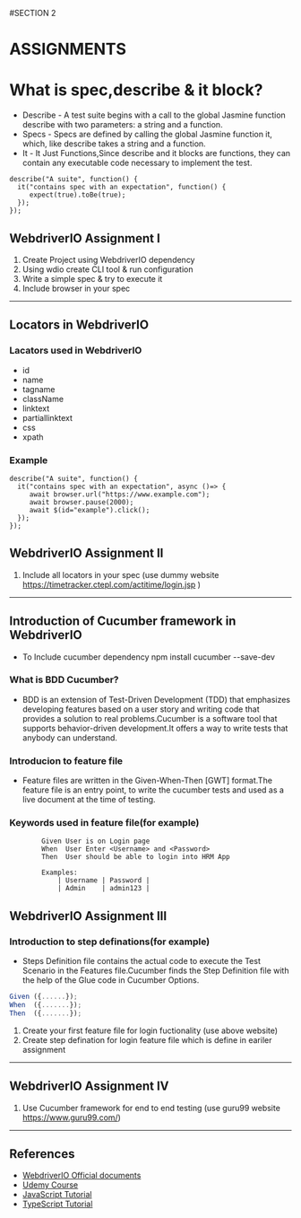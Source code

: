 #SECTION 2

# ASSIGNMENTS

# What is spec,describe & it block?
* Describe - A test suite begins with a call to the global Jasmine function describe with two parameters: a string and a function.
* Specs - Specs are defined by calling the global Jasmine function it, which, like describe takes a string and a function.
* It - It Just Functions,Since describe and it blocks are functions, they can contain any executable code necessary to implement the test.

```javascipt
describe("A suite", function() {
  it("contains spec with an expectation", function() {
     expect(true).toBe(true);
  });
});
```

## WebdriverIO Assignment I  

1) Create Project using WebdriverIO dependency
2) Using wdio create CLI tool & run configuration 
3) Write a simple spec & try to execute it
4) Include browser in your spec
-------

## Locators in WebdriverIO

### Lacators used in WebdriverIO
* id
* name
* tagname
* className
* linktext
* partiallinktext
* css
* xpath

### Example

```javscrips
describe("A suite", function() {
  it("contains spec with an expectation", async ()=> {
     await browser.url("https://www.example.com");
     await browser.pause(2000);
     await $(id="example").click();	
  });
});
```

## WebdriverIO Assignment II 

1) Include all locators in your spec (use dummy website <https://timetracker.ctepl.com/actitime/login.jsp> )

------
## Introduction of Cucumber framework in WebdriverIO
* To Include cucumber dependency npm install cucumber --save-dev 


### What is BDD Cucumber?
* BDD is an extension of Test-Driven Development (TDD) that emphasizes developing features based on a user story and writing code that provides a solution to real problems.Cucumber is a software tool that supports behavior-driven development.It offers a way to write tests that anybody can understand.

### Introducion to feature file
* Feature files are written in the Given-When-Then [GWT] format.The feature file is an entry point, to write the cucumber tests and used as a live document at the time of testing.

### Keywords used in feature file(for example)
```javascipt
        Given User is on Login page
        When  User Enter <Username> and <Password>
        Then  User should be able to login into HRM App

        Examples:
            | Username | Password |
            | Admin    | admin123 |
```

## WebdriverIO Assignment III

### Introduction to step definations(for example)
* Steps Definition file contains the actual code to execute the Test Scenario in the Features file.Cucumber finds the Step Definition file with the help of the Glue code in Cucumber Options.

```javascript
Given ({......});
When  ({.......});
Then  ({.......});
```

1) Create your first feature file for login fuctionality (use above website)
2) Create step defination for login feature file which is define in eariler assignment

-------------
## WebdriverIO Assignment IV

1) Use Cucumber framework for end to end testing (use guru99 website <https://www.guru99.com/>)

--------

## References

* [WebdriverIO Official documents](https://webdriver.io/)
* [Udemy Course](https://www.udemy.com/course/webdriverio-tutorial-nodejs-javascript/)
* [JavaScript Tutorial](https://www.w3schools.com/js/)
* [TypeScript Tutorial](https://www.w3schools.com/typescript/index.php)







